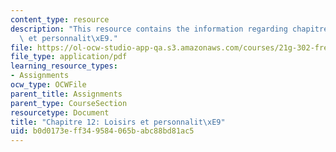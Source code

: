 ```yaml
---
content_type: resource
description: "This resource contains the information regarding chapitre 12 loisirs\
  \ et personnalit\xE9."
file: https://ol-ocw-studio-app-qa.s3.amazonaws.com/courses/21g-302-french-ii-fall-2004/b0d0173eff349584065babc88bd81ac5_MIT21G_302_F04_classe_W.pdf
file_type: application/pdf
learning_resource_types:
- Assignments
ocw_type: OCWFile
parent_title: Assignments
parent_type: CourseSection
resourcetype: Document
title: "Chapitre 12: Loisirs et personnalit\xE9"
uid: b0d0173e-ff34-9584-065b-abc88bd81ac5
---
```

